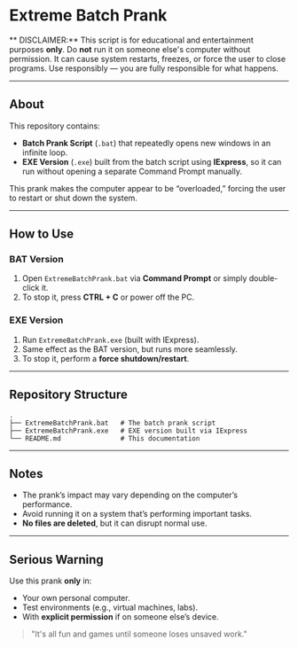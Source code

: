 # Extreme Batch Prank&#x20;

\*\* DISCLAIMER:\*\*
This script is for educational and entertainment purposes **only**.
Do **not** run it on someone else's computer without permission. It can cause system restarts, freezes, or force the user to close programs.
Use responsibly — you are fully responsible for what happens.

---

## &#x20;About

This repository contains:

* **Batch Prank Script** (`.bat`) that repeatedly opens new windows in an infinite loop.
* **EXE Version** (`.exe`) built from the batch script using **IExpress**, so it can run without opening a separate Command Prompt manually.

This prank makes the computer appear to be “overloaded,” forcing the user to restart or shut down the system.

---

## &#x20;How to Use

### BAT Version

1. Open `ExtremeBatchPrank.bat` via **Command Prompt** or simply double-click it.
2. To stop it, press **CTRL + C** or power off the PC.

### EXE Version

1. Run `ExtremeBatchPrank.exe` (built with IExpress).
2. Same effect as the BAT version, but runs more seamlessly.
3. To stop it, perform a **force shutdown/restart**.

---

## &#x20;Repository Structure

```
.
├── ExtremeBatchPrank.bat   # The batch prank script
├── ExtremeBatchPrank.exe   # EXE version built via IExpress
└── README.md               # This documentation
```

---

## &#x20;Notes

* The prank’s impact may vary depending on the computer’s performance.
* Avoid running it on a system that’s performing important tasks.
* **No files are deleted**, but it can disrupt normal use.

---

## &#x20;Serious Warning

Use this prank **only** in:

* Your own personal computer.
* Test environments (e.g., virtual machines, labs).
* With **explicit permission** if on someone else’s device.

> "It's all fun and games until someone loses unsaved work."
